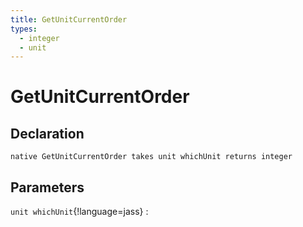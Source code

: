 ```yaml
---
title: GetUnitCurrentOrder
types:
  - integer
  - unit
---
```


# GetUnitCurrentOrder

## Declaration

```jass
native GetUnitCurrentOrder takes unit whichUnit returns integer
```

## Parameters
`unit whichUnit`{!language=jass}
: 
